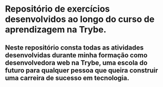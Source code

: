 # Repositório de exercícios desenvolvidos ao longo do curso de aprendizagem na Trybe.

## Neste repositório consta todas as atividades desenvolvidas durante minha formação como desenvolvedora web na Trybe, uma escola do futuro para qualquer pessoa que queira construir uma carreira de sucesso em tecnologia.